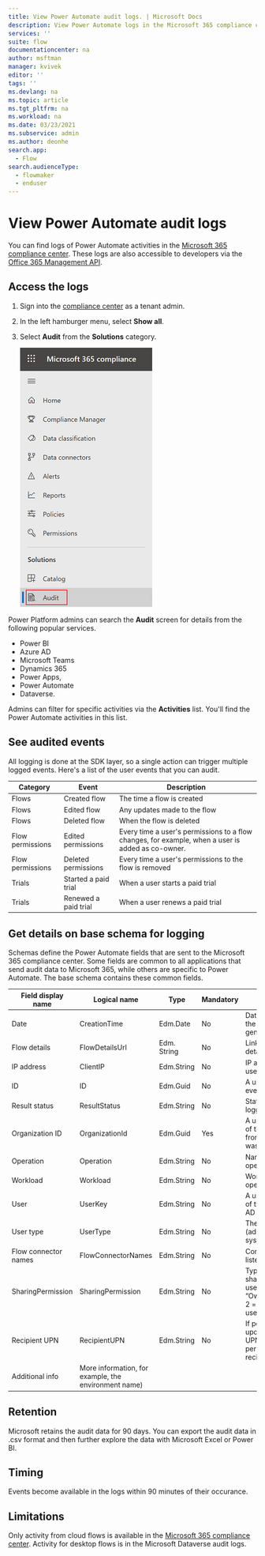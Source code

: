 ```yaml
---
title: View Power Automate audit logs. | Microsoft Docs
description: View Power Automate logs in the Microsoft 365 compliance center.
services: ''
suite: flow
documentationcenter: na
author: msftman
manager: kvivek
editor: ''
tags: ''
ms.devlang: na
ms.topic: article
ms.tgt_pltfrm: na
ms.workload: na
ms.date: 03/23/2021
ms.subservice: admin
ms.author: deonhe
search.app: 
  - Flow
search.audienceType: 
  - flowmaker
  - enduser
---
```

# View Power Automate audit logs 

You can find logs of Power Automate activities in the [Microsoft 365 compliance center](https://compliance.microsoft.com/). These logs are also accessible to developers via the [Office 365 Management API](/office/office-365-management-api/office-365-management-apis-overview).

## Access the logs

1.  Sign into the [compliance center](https://compliance.microsoft.com/) as a tenant admin.
1.  In the left hamburger menu, select **Show all**.
1. Select **Audit** from the **Solutions** category. 
    
    ![Select audit from the menu.](./media/audit-logs/show-all.png)

Power Platform admins can search the **Audit** screen for details from the following popular services.

- Power BI
- Azure AD
- Microsoft Teams
- Dynamics 365
- Power Apps,
- Power Automate
- Dataverse.

Admins can filter for specific activities via the **Activities** list. You'll find the Power Automate activities in this list.

## See audited events

All logging is done at the SDK layer, so a single action can trigger multiple logged events. Here's a list of the user events that you can audit.

| Category | Event | Description |
|-|-|-|
|Flows | Created flow | The time a flow is created|
|Flows | Edited flow | Any updates made to the flow|
|Flows | Deleted flow | When the flow is deleted|
|Flow permissions | Edited permissions | Every time a user's permissions to a flow changes, for example, when a user is added as co-owner.|
|Flow permissions | Deleted permissions | Every time a user's permissions to the flow is removed|
|Trials | Started a paid trial | When a user starts a paid trial|
|Trials | Renewed a paid trial | When a user renews a paid trial|

## Get details on base schema for logging

Schemas define the Power Automate fields that are sent to the Microsoft 365 compliance center. Some fields are common to all applications that send audit data to Microsoft 365, while others are specific to Power Automate. The base schema contains these common fields.

|Field display name | Logical name | Type | Mandatory | Description|
|-|-|-|-|-|
|Date | CreationTime | Edm.Date | No | Date and time when the log was generated in UTC|
|Flow details | FlowDetailsUrl | Edm. String | No | Link to the flow’s details page|
|IP address | ClientIP | Edm.String | No | IP address of the user’s device|
|ID | ID | Edm.Guid | No | A unique GUID for every row logged|
|Result status | ResultStatus | Edm.String | No | Status of the row logged|
|Organization ID | OrganizationId | Edm.Guid | Yes | A unique identifier of the organization from which the log was generated|
|Operation | Operation | Edm.String | No | Name of an operation|
|Workload | Workload | Edm.String | No | Workload of an operation|
|User | UserKey | Edm.String | No | A unique identifier of the user in Azure AD|
|User type | UserType | Edm.String | No | The audit type (admin, regular, or system)|
|Flow connector names | FlowConnectorNames | Edm.String | No | Connector names listed in the flow|
|SharingPermission | SharingPermission | Edm.String | No | Type of permission shared with another user (3 = “Owner”/ReadWrite, 2 = "Run-only user"/Read)|
|Recipient UPN | RecipientUPN | Edm.String | No | If permission was updated, shows the UPN of the permission recipient |
|Additional info | More information, for example, the environment name)|

## Retention
Microsoft retains the audit data for 90 days. You can export the audit data in .csv format and then further explore the data with Microsoft Excel or Power BI. 

## Timing 
Events become available in the logs within 90 minutes of their occurance.

## Limitations
Only activity from cloud flows is available in the [Microsoft 365 compliance center](https://compliance.microsoft.com/). Activity for desktop flows is in the Microsoft Dataverse audit logs.

